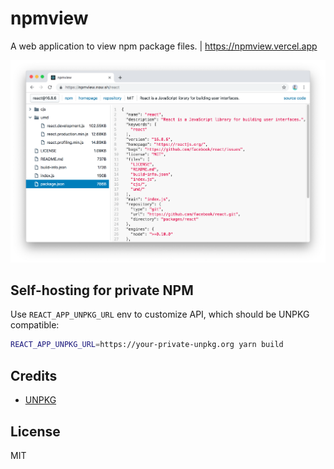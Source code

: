 # npmview

A web application to view npm package files. | https://npmview.vercel.app

![Screenshot](assets/screenshot.png)

## Self-hosting for private NPM

Use `REACT_APP_UNPKG_URL` env to customize API, which should be UNPKG compatible:

```sh
REACT_APP_UNPKG_URL=https://your-private-unpkg.org yarn build
```

## Credits

- [UNPKG](https://unpkg.com)

## License

MIT
